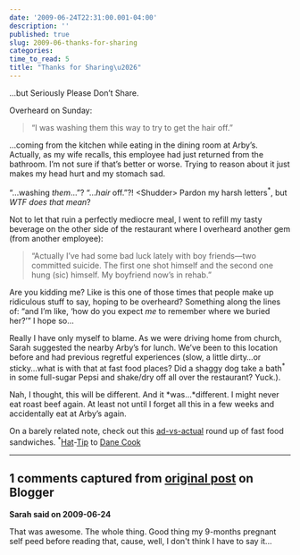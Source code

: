 ```yaml
---
date: '2009-06-24T22:31:00.001-04:00'
description: ''
published: true
slug: 2009-06-thanks-for-sharing
categories:
time_to_read: 5
title: "Thanks for Sharing\u2026"
---
```



…but Seriously Please Don’t Share.

Overheard on Sunday:
<blockquote> 

“I was washing them this way to try to get the hair off.”
</blockquote>

…coming from the kitchen while eating in the dining room at Arby’s. Actually, as my wife recalls, this employee had just returned from the bathroom. I’m not sure if that’s better or worse. Trying to reason about it just makes my head hurt and my stomach sad. 

“…washing *them*…”? “…*hair* off.”?! &lt;Shudder&gt; Pardon my harsh letters<sup>*</sup>, but *WTF does that mean*? 

Not to let that ruin a perfectly mediocre meal, I went to refill my tasty beverage on the other side of the restaurant where I overheard another gem (from another employee):
<blockquote> 

“Actually I’ve had some bad luck lately with boy friends—two committed suicide. The first one shot himself and the second one hung (sic) himself. My boyfriend now’s in rehab.” 
</blockquote>

Are you kidding me? Like is this one of those times that people make up ridiculous stuff to say, hoping to be overheard? Something along the lines of: “and I’m like, ‘how do you expect *me* to remember where we buried her?’” I hope so…

Really I have only myself to blame. As we were driving home from church, Sarah suggested the nearby Arby’s for lunch. We’ve been to this location before and had previous regretful experiences (slow, a little dirty…or sticky…what is with that at fast food places? Did a shaggy dog take a bath<sup>*</sup> in some full-sugar Pepsi and shake/dry off all over the restaurant? Yuck.). 

Nah, I thought, this will be different. And it *was…*different. I might never eat roast beef again. At least not until I forget all this in a few weeks and accidentally eat at Arby’s again.

On a barely related note, check out this [ad-vs-actual](http://www.mopo.ca/2007/04/fast-food-ads-vs-reality.html) round up of fast food sandwiches. <sup>*</sup>[Hat](http://www.kovideo.net/lyrics/d/Dane-Cook/Bathroom.html)-[Tip](http://www.absoluteastronomy.com/quotations/Dane_Cook) to [Dane Cook](http://www.danecook.com/)

---

## 1 comments captured from [original post](https://blog.wassupy.com/2009/06/thanks-for-sharing.html) on Blogger

**Sarah said on 2009-06-24**

That was awesome.  The whole thing.  Good thing my 9-months pregnant self peed before reading that, cause, well, I don't think I have to say it...

